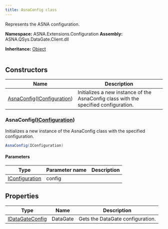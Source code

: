 ```yaml
---
title: AsnaConfig class
---
```


Represents the ASNA configuration.

**Namespace:** ASNA.Extensions.Configuration
**Assembly:** ASNA.QSys.DataGate.Client.dll

**Inheritance:** [Object](https://docs.microsoft.com/en-us/dotnet/api/system.object)
<br>
<br>

## Constructors

| Name | Description |
| --- | --- |
| [AsnaConfig](#asnaconfig-iconfiguration-)([IConfiguration](https://learn.microsoft.com/en-us/dotnet/api/microsoft.extensions.configuration.iconfiguration?view=net-8.0)) | Initializes a new instance of the AsnaConfig class with the specified configuration.

### AsnaConfig([IConfiguration](https://learn.microsoft.com/en-us/dotnet/api/microsoft.extensions.configuration.iconfiguration?view=net-8.0))

Initializes a new instance of the AsnaConfig class with the specified configuration.

```cs
AsnaConfig(IConfiguration)
```

#### Parameters

| Type | Parameter name | Description
| --- | --- | ---
| [IConfiguration](https://learn.microsoft.com/en-us/dotnet/api/microsoft.extensions.configuration.iconfiguration?view=net-8.0) | config | 

## Properties

| Type | Name | Description
| --- | --- | --- 
| [IDataGateConfig](/reference/datagate/extensions-configuration/i-datagate-config.html) | DataGate | Gets the DataGate configuration. |
